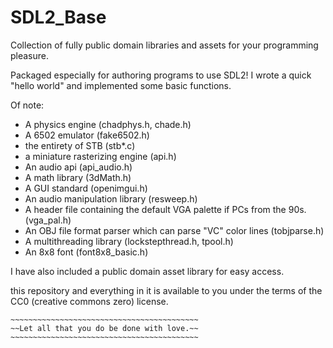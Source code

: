 # SDL2_Base

Collection of fully public domain libraries and assets for your programming pleasure.


Packaged especially for authoring programs to use SDL2! I wrote a quick "hello world" and implemented some basic functions.


Of note:
* A physics engine (chadphys.h, chade.h)
* A 6502 emulator (fake6502.h)
* the entirety of STB (stb*.c)
* a miniature rasterizing engine (api.h)
* An audio api (api_audio.h)
* A math library (3dMath.h)
* A GUI standard (openimgui.h)
* An audio manipulation library (resweep.h)
* A header file containing the default VGA palette if PCs from the 90s. (vga_pal.h)
* An OBJ file format parser which can parse "VC" color lines (tobjparse.h)
* A multithreading library (lockstepthread.h, tpool.h)
* An 8x8 font (font8x8_basic.h)

I have also included a public domain asset library for easy access.

this repository and everything in it is available to you under the terms of the CC0 (creative commons zero) license.

```
~~~~~~~~~~~~~~~~~~~~~~~~~~~~~~~~~~~~~~~~~~
~~Let all that you do be done with love.~~
~~~~~~~~~~~~~~~~~~~~~~~~~~~~~~~~~~~~~~~~~~
```

